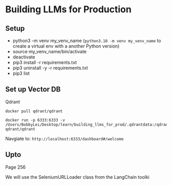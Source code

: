 # Building LLMs for Production

## Setup
* python3 -m venv my_venv_name (`python3.10 -m venv my_venv_name` to create a virtual env with a another Python version)
* source my_venv_name/bin/activate
* deactivate
* pip3 install -r requirements.txt
* pip3 uninstall -y -r requirements.txt
* pip3 list

## Set up Vector DB
Qdrant
```
docker pull qdrant/qdrant

docker run -p 6333:6333 -v /Users/BobbyLei/Desktop/learn/building_llms_for_prod/.qdrantdata:/qdrant/storage qdrant/qdrant
```

Navgiate to: `http://localhost:6333/dashboard#/welcome`

## Upto
Page 256

We will use the SeleniumURLLoader class from the LangChain toolki
